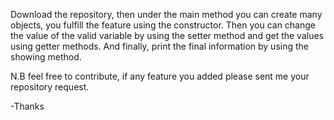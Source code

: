 Download the repository, then under the main method you can create many objects, you fulfill the feature using the constructor. 
Then you can change the value of the valid variable by using the setter method and get the values using getter methods. 
And finally, print the final information by using the showing method.

N.B feel free to contribute, if any feature you added please sent me your repository request.

-Thanks
